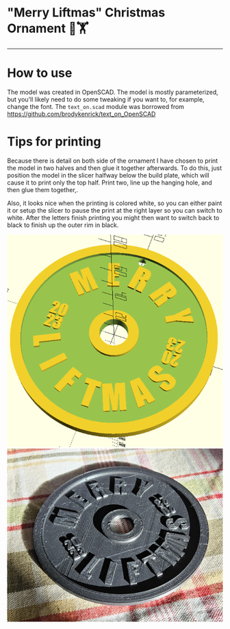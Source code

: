 # "Merry Liftmas" Christmas Ornament :christmas_tree::weight_lifting:
---
# How to use
The model was created in OpenSCAD. The model is mostly parameterized, but you'll likely need to do some tweaking if you want to, for example, change the font. The `text_on.scad` module was borrowed from https://github.com/brodykenrick/text_on_OpenSCAD

# Tips for printing
Because there is detail on both side of the ornament I have chosen to print the model in two halves and then glue it together afterwards. To do this, just position the model in the slicer halfway below the build plate, which will cause it to print only the top half. Print two, line up the hanging hole, and then glue them together,.

Also, it looks nice when the printing is colored white, so you can either paint it or setup the slicer to pause the print at the right layer so you can switch to white. After the letters finish printing you might then want to switch back to black to finish up the outer rim in black.

![image](rendered_model1.png)
![image](printed_example1.jpg)